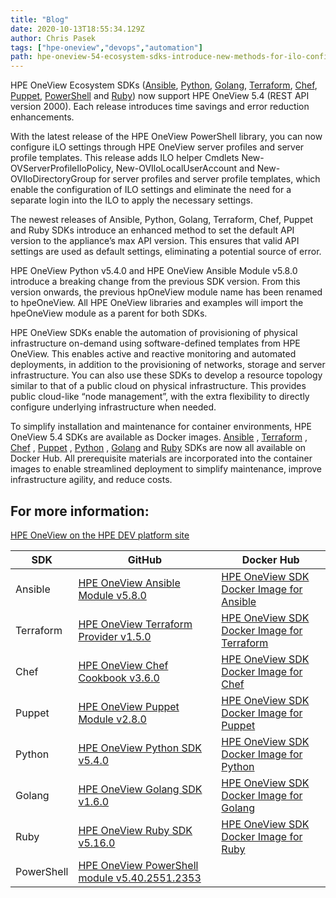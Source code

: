 ```yaml
---
title: "Blog"
date: 2020-10-13T18:55:34.129Z
author: Chris Pasek 
tags: ["hpe-oneview","devops","automation"]
path: hpe-oneview-54-ecosystem-sdks-introduce-new-methods-for-ilo-configuratio
---
```

HPE OneView Ecosystem SDKs ([Ansible](https://github.com/HewlettPackard/oneview-ansible), [Python](https://github.com/HewlettPackard/oneview-python), [Golang](https://github.com/HewlettPackard/oneview-golang), [Terraform](https://github.com/HewlettPackard/terraform-provider-oneview/releases/tag/v1.3.0), [Chef](https://github.com/HewlettPackard/oneview-chef), [Puppet](https://github.com/HewlettPackard/oneview-puppet), [PowerShell](https://github.com/HewlettPackard/POSH-HPOneView) and [Ruby](https://github.com/HewlettPackard/oneview-sdk-ruby)) now support  HPE OneView 5.4 (REST API version 2000). Each release introduces time savings and error reduction enhancements. 

With the latest release of the HPE OneView PowerShell library, you can now configure iLO settings through HPE OneView server profiles and server profile templates. This release adds ILO helper Cmdlets New-OVServerProfileIloPolicy, New-OVIloLocalUserAccount and New-OVIloDirectoryGroup for server profiles and server profile templates, which enable the configuration of ILO settings and eliminate the need for a separate login into the ILO to apply the necessary settings. 

The newest releases of Ansible, Python, Golang, Terraform, Chef, Puppet and Ruby SDKs introduce an enhanced method to set the default API version to the appliance’s max API version. This ensures that valid API settings are used as default settings, eliminating a potential source of error.

HPE OneView Python v5.4.0 and HPE OneView Ansible Module v5.8.0 introduce a breaking change from the previous SDK version. From this version onwards, the previous hpOneView module name has been renamed to hpeOneView. All HPE OneView libraries and examples will import the hpeOneView module as a parent for both SDKs. 

HPE OneView SDKs enable the automation of provisioning of physical infrastructure on-demand using software-defined templates from HPE OneView. This enables active and reactive monitoring and automated deployments, in addition to the provisioning of networks, storage and server infrastructure. You can also use these SDKs to develop a resource topology similar to that of a public cloud on physical infrastructure. This provides public cloud-like “node management”, with the extra flexibility to directly configure underlying infrastructure when needed.  

To simplify installation and maintenance for container environments, HPE OneView 5.4 SDKs are available as Docker images.  [Ansible](https://hub.docker.com/repository/docker/hewlettpackardenterprise/hpe-oneview-sdk-for-ansible) , [Terraform](https://hub.docker.com/repository/docker/hewlettpackardenterprise/hpe-oneview-sdk-for-terraform) , [Chef](https://hub.docker.com/repository/docker/hewlettpackardenterprise/hpe-oneview-sdk-for-chef) , [Puppet](https://hub.docker.com/repository/docker/hewlettpackardenterprise/hpe-oneview-sdk-for-puppet) , [Python](https://hub.docker.com/repository/docker/hewlettpackardenterprise/hpe-oneview-sdk-for-python) , [Golang](https://hub.docker.com/repository/docker/hewlettpackardenterprise/hpe-oneview-sdk-for-golang) and [Ruby](https://hub.docker.com/repository/docker/hewlettpackardenterprise/hpe-oneview-sdk-for-ruby) SDKs are now all available on Docker Hub. All prerequisite materials are incorporated into the container images to enable streamlined deployment to simplify maintenance, improve infrastructure agility, and reduce costs.

## For more information:

[HPE OneView on the HPE DEV platform site](https://developer.hpe.com/platform/hpe-oneview/home)

| SDK  | GitHub   | Docker Hub  | 
| -----  | ------ | ------- |
| Ansible | [HPE OneView Ansible Module v5.8.0](https://github.com/HewlettPackard/oneview-ansible/releases/tag/v5.8.0) | [HPE OneView SDK Docker Image for Ansible](https://hub.docker.com/repository/docker/hewlettpackardenterprise/hpe-oneview-sdk-for-ansible) |
| Terraform | [HPE OneView Terraform Provider v1.5.0](https://github.com/HewlettPackard/terraform-provider-oneview/releases/tag/v1.5.0) | [HPE OneView SDK Docker Image for Terraform](https://hub.docker.com/repository/docker/hewlettpackardenterprise/hpe-oneview-sdk-for-terraform) |
| Chef | [HPE OneView Chef Cookbook v3.6.0](https://github.com/HewlettPackard/oneview-chef/releases/tag/v3.6.0) | [HPE OneView SDK Docker Image for Chef](https://hub.docker.com/repository/docker/hewlettpackardenterprise/hpe-oneview-sdk-for-chef) |
| Puppet | [HPE OneView Puppet Module v2.8.0](https://github.com/HewlettPackard/oneview-puppet/releases/tag/v2.8.0) | [HPE OneView SDK Docker Image for Puppet](https://hub.docker.com/repository/docker/hewlettpackardenterprise/hpe-oneview-sdk-for-puppet) |
| Python | [HPE OneView Python SDK v5.4.0](https://github.com/HewlettPackard/oneview-python/releases/tag/v5.4.0) | [HPE OneView SDK Docker Image for Python](https://hub.docker.com/repository/docker/hewlettpackardenterprise/hpe-oneview-sdk-for-python) |
| Golang | [HPE OneView Golang SDK v1.6.0](https://github.com/HewlettPackard/oneview-golang/releases/tag/v1.6.0) | [HPE OneView SDK Docker Image for Golang](https://hub.docker.com/repository/docker/hewlettpackardenterprise/hpe-oneview-sdk-for-golang) |
| Ruby | [HPE OneView Ruby SDK v5.16.0](https://github.com/HewlettPackard/oneview-sdk-ruby/releases/tag/v5.16.0)  | [HPE OneView SDK Docker Image for Ruby](https://hub.docker.com/repository/docker/hewlettpackardenterprise/hpe-oneview-sdk-for-ruby) |
| PowerShell | [HPE OneView PowerShell module v5.40.2551.2353](https://github.com/HewlettPackard/POSH-HPEOneView/releases/tag/v5.40.2551.2353) |   |
